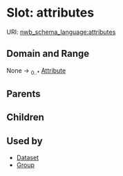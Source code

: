 
# Slot: attributes




URI: [nwb_schema_language:attributes](https://w3id.org/p2p_ld/nwb-schema-language/attributes)


## Domain and Range

None &#8594;  <sub>0..\*</sub> [Attribute](Attribute.md)

## Parents


## Children


## Used by

 * [Dataset](Dataset.md)
 * [Group](Group.md)
